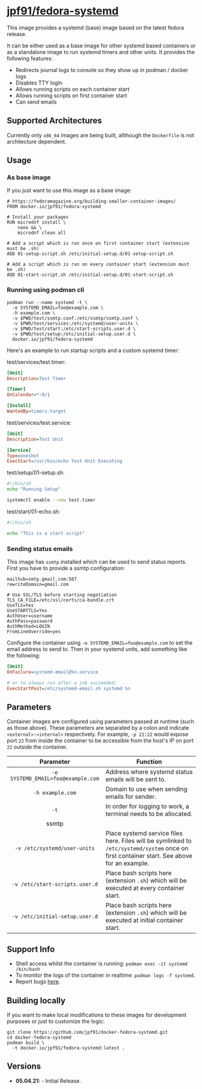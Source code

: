 # [jpf91/fedora-systemd](https://github.com/jpf91/docker-fedora-systemd)

This image provides a systemd (base) image based on the latest fedora release.

It can be either used as a base image for other systemd based containers or as a
standalone image to run systemd timers and other units. It provides the following features:

* Redirects journal logs to console so they show up in podman / docker logs
* Disables TTY login
* Allows running scripts on each container start
* Allows running scripts on first container start
* Can send emails

## Supported Architectures

Currently only `x86_64` images are being built, allthough the `Dockerfile` is not architecture dependent.

## Usage

### As base image

If you just want to use this image as a base image:
```
# https://fedoramagazine.org/building-smaller-container-images/
FROM docker.io/jpf91/fedora-systemd

# Install your packages
RUN microdnf install \
    nano && \
    microdnf clean all

# Add a script which is run once on first container start (extension must be .sh)
ADD 01-setup-script.sh /etc/initial-setup.d/01-setup-script.sh

# Add a script which is run on every container start (extension must be .sh)
ADD 01-start-script.sh /etc/initial-setup.d/01-start-script.sh
```

### Running using podman cli

```
podman run --name systemd -t \
  -e SYSTEMD_EMAIL=foo@example.com \
  -h example.com \
  -v $PWD/test/ssmtp.conf:/etc/ssmtp/ssmtp.conf \
  -v $PWD/test/services:/etc/systemd/user-units \
  -v $PWD/test/start:/etc/start-scripts.user.d \
  -v $PWD/test/setup:/etc/initial-setup.user.d \
  docker.io/jpf91/fedora-systemd
```

Here's an example to run startup scripts and a custom systemd timer:

test/services/test.timer:
```ini
[Unit]
Description=Test Timer

[Timer]
OnCalendar=*:0/1

[Install]
WantedBy=timers.target
```

test/services/test.service:
```ini
[Unit]
Description=Test Unit

[Service]
Type=oneshot
ExecStart=/usr/bin/echo Test Unit Executing
```

test/setup/01-setup.sh:
```bash
#!/bin/sh
echo "Running Setup"

systemctl enable --now test.timer
```

test/start/01-echo.sh:
```bash
#!/bin/sh

echo "This is a start script"
```

### Sending status emails

This image has `ssmtp` installed which can be used to send status reports. First you have to provide a ssmtp configuration:
```
mailhub=smtp.gmail.com:587
rewriteDomain=gmail.com

# Use SSL/TLS before starting negotiation
TLS_CA_FILE=/etc/ssl/certs/ca-bundle.crt
UseTLS=Yes
UseSTARTTLS=Yes
AuthUser=username
AuthPass=password
AuthMethod=LOGIN
FromLineOverride=yes
```

Configure the container using `-e SYSTEMD_EMAIL=foo@example.com` to set the email address to send to.
Then in your systemd units, add something like the following:
```ini
[Unit]
OnFailure=systemd-email@%n.service

# or to always run after a job succeeded:
ExecStartPost=/etc/systemd-email.sh systemd %n
```

## Parameters

Container images are configured using parameters passed at runtime (such as those above). These parameters are separated by a colon and indicate `<external>:<internal>` respectively. For example, `-p 22:22` would expose port `22` from inside the container to be accessible from the host's IP on port `22` outside the container.

| Parameter | Function |
| :----: | --- |
| `-e SYSTEMD_EMAIL=foo@example.com` | Address where systemd status emails will be sent to. |
| `-h example.com` | Domain to use when sending emails for sender. |
| `-t` | In order for logging to work, a terminal needs to be allocated. |
| ssmtp|
| `-v /etc/systemd/user-units` | Place systemd service files here. Files will be symlinked to `/etc/systemd/system` once on first container start. See above for an example. |
| `-v /etc/start-scripts.user.d` | Place bash scripts here (extension `.sh`) which will be executed at every container start. |
| `-v /etc/initial-setup.user.d` | Place bash scripts here (extension `.sh`) which will be executed at initial container start. |

## Support Info

* Shell access whilst the container is running: `podman exec -it systemd /bin/bash`
* To monitor the logs of the container in realtime: `podman logs -f systemd`.
* Report bugs [here](https://github.com/jpf91/docker-fedora-systemd).

## Building locally

If you want to make local modifications to these images for development purposes or just to customize the logic:
```
git clone https://github.com/jpf91/docker-fedora-systemd.git
cd docker-fedora-systemd
podman build \
  -t docker.io/jpf91/fedora-systemd:latest .
```

## Versions

* **05.04.21:** - Initial Release.
